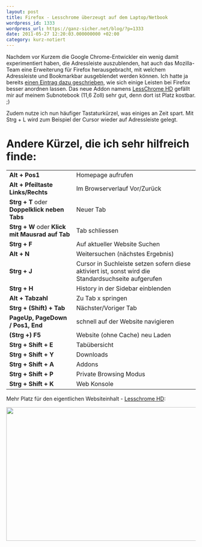 ```yaml
---
layout: post
title: Firefox - Lesschrome überzeugt auf dem Laptop/Netbook
wordpress_id: 1333
wordpress_url: https://ganz-sicher.net/blog/?p=1333
date: 2011-05-27 12:20:03.000000000 +02:00
category: kurz-notiert
---
```

Nachdem vor Kurzem die Google Chrome-Entwickler ein wenig damit experimentiert haben, die Adressleiste auszublenden, hat auch das Mozilla-Team eine Erweiterung für Firefox herausgebracht, mit welchem Adressleiste und Bookmarkbar ausgeblendet werden können. Ich hatte ja bereits <a href="{{site.baseurl}}/tutorials-tipps/firefox-4-tipp-mehr-platz-ubersicht-mit-versteckten-toolbars/">einen Eintrag dazu geschrieben</a>, wie sich einige Leisten bei Firefox besser anordnen lassen. Das neue Addon namens <a href="https://addons.mozilla.org/en-US/firefox/addon/prospector-lessChrome-HD/">LessChrome HD</a> gefällt mir auf meinem Subnotebook (11,6 Zoll) sehr gut, denn dort ist Platz kostbar. ;)

<!--more-->
Zudem nutze ich nun häufiger Tastaturkürzel, was einiges an Zeit spart. Mit Strg + L wird zum Beispiel der Cursor wieder auf Adressleiste gelegt.

Andere Kürzel, die ich sehr hilfreich finde:
============================================
<table>
<tbody>
<tr>
<td><strong>Alt + Pos1</strong></td>
<td>Homepage aufrufen</td>
</tr>
<tr>
<td><strong> Alt + Pfeiltaste Links/Rechts</strong></td>
<td>Im Browserverlauf Vor/Zurück</td>
</tr>
<tr>
<td><strong> Strg + T</strong> oder <strong>Doppelklick neben Tabs</strong></td>
<td>Neuer Tab</td>
</tr>
<tr>
<td><strong> Strg + W</strong> oder <strong>Klick mit Mausrad auf Tab</strong></td>
<td>Tab schliessen</td>
</tr>
<tr>
<td><strong> Strg + F</strong></td>
<td>Auf aktueller Website Suchen</td>
</tr>
<tr>
<td><strong>Alt + N</strong></td>
<td>Weitersuchen (nächstes Ergebnis)</td>
</tr>
<tr>
<td><strong>Strg + J</strong></td>
<td>Cursor in Suchleiste setzen sofern diese aktiviert ist, sonst wird die Standardsuchseite aufgerufen</td>
</tr>
<tr>
<td><strong> Strg + H</strong></td>
<td>History in der Sidebar einblenden</td>
</tr>
<tr>
<td><strong>Alt + Tabzahl</strong></td>
<td>Zu Tab x springen</td>
</tr>
<tr>
<td><strong> Strg + (Shift) + Tab</strong></td>
<td>Nächster/Voriger Tab</td>
</tr>
<tr>
<td><strong>PageUp, PageDown / Pos1, End</strong></td>
<td>schnell auf der Website navigieren</td>
</tr>
<tr>
<td><strong>(Strg +) F5</strong></td>
<td>Website (ohne Cache) neu Laden</td>
</tr>
<tr>
<td><strong>Strg + Shift + E</strong></td>
<td>Tabübersicht</td>
</tr>
<tr>
<td><strong>Strg + Shift + Y</strong></td>
<td>Downloads</td>
</tr>
<tr>
<td><strong>Strg + Shift + A</strong></td>
<td>Addons</td>
</tr>
<tr>
<td><strong>Strg + Shift + P</strong></td>
<td>Private Browsing Modus</td>
</tr>
<tr>
<td><strong>Strg + Shift + K</strong></td>
<td>Web Konsole</td>
</tr>
</tbody>
</table>

Mehr Platz für den eigentlichen Websiteinhalt - <a href="https://addons.mozilla.org/en-US/firefox/addon/prospector-lessChrome-HD/">Lesschrome HD</a>:

<a href="{{site.url}}/wp-content/uploads/Lesschrome-Firefox.jpeg"><img class="borderimg centered" src="{{site.url}}/wp-content/uploads/Lesschrome-Firefox.jpeg" alt="" width="634" height="356" /></a>
